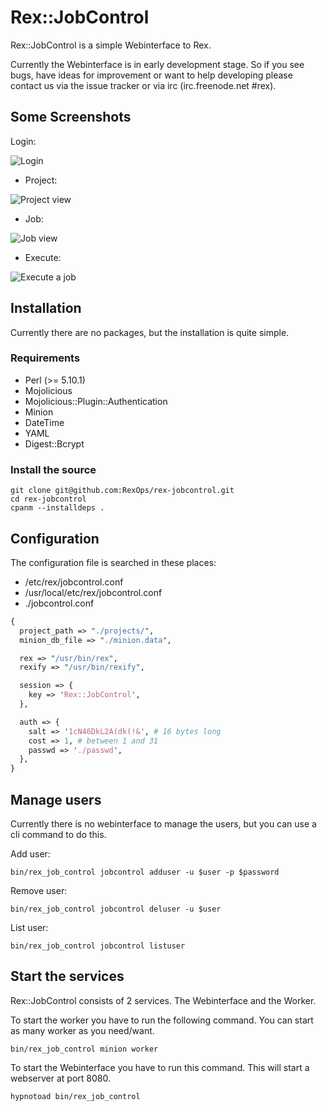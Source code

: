 # Rex::JobControl

Rex::JobControl is a simple Webinterface to Rex.

Currently the Webinterface is in early development stage. So if you see bugs, have ideas for improvement or want to help developing please contact us via the issue tracker or via irc (irc.freenode.net #rex).

## Some Screenshots

Login:

![Login](https://raw.githubusercontent.com/RexOps/rex-jobcontrol/master/images/login.png)


* Project:

![Project view](https://raw.githubusercontent.com/RexOps/rex-jobcontrol/master/images/projects.png)


* Job:

![Job view](https://raw.githubusercontent.com/RexOps/rex-jobcontrol/master/images/job.png)


* Execute:

![Execute a job](https://raw.githubusercontent.com/RexOps/rex-jobcontrol/master/images/execute.png)


## Installation

Currently there are no packages, but the installation is quite simple.

### Requirements

* Perl (>= 5.10.1)
* Mojolicious
* Mojolicious::Plugin::Authentication
* Minion
* DateTime
* YAML
* Digest::Bcrypt

### Install the source

```
git clone git@github.com:RexOps/rex-jobcontrol.git
cd rex-jobcontrol
cpanm --installdeps .
```

## Configuration

The configuration file is searched in these places:

* /etc/rex/jobcontrol.conf
* /usr/local/etc/rex/jobcontrol.conf
* ./jobcontrol.conf

```perl
{
  project_path => "./projects/",
  minion_db_file => "./minion.data",

  rex => "/usr/bin/rex",
  rexify => "/usr/bin/rexify",

  session => {
    key => 'Rex::JobControl',
  },

  auth => {
    salt => '1cN46DkL2A(dk(!&', # 16 bytes long
    cost => 1, # between 1 and 31
    passwd => './passwd',
  },
}
```

## Manage users

Currently there is no webinterface to manage the users, but you can use a cli command to do this.

Add user:
```
bin/rex_job_control jobcontrol adduser -u $user -p $password
```

Remove user:
```
bin/rex_job_control jobcontrol deluser -u $user
```

List user:
```
bin/rex_job_control jobcontrol listuser
```

## Start the services

Rex::JobControl consists of 2 services. The Webinterface and the Worker.

To start the worker you have to run the following command. You can start as many worker as you need/want.

```
bin/rex_job_control minion worker
```

To start the Webinterface you have to run this command. This will start a webserver at port 8080. 
```
hypnotoad bin/rex_job_control 
```

